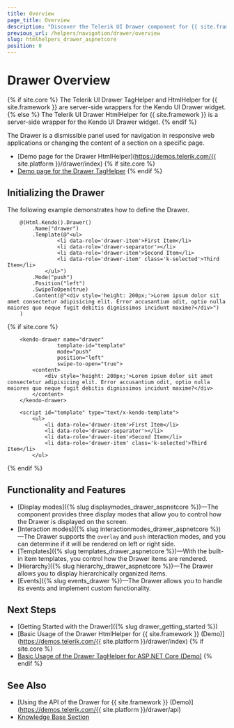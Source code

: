 ```yaml
---
title: Overview
page_title: Overview
description: "Discover the Telerik UI Drawer component for {{ site.framework }} that provides various display and interaction modes, item templates, and support for hierarchical structures."
previous_url: /helpers/navigation/drawer/overview
slug: htmlhelpers_drawer_aspnetcore
position: 0
---
```


# Drawer Overview

{% if site.core %}
The Telerik UI Drawer TagHelper and HtmlHelper for {{ site.framework }} are server-side wrappers for the Kendo UI Drawer widget.
{% else %}
The Telerik UI Drawer HtmlHelper for {{ site.framework }} is a server-side wrapper for the Kendo UI Drawer widget.
{% endif %}

The Drawer is a dismissible panel used for navigation in responsive web applications or changing the content of a section on a specific page.

* [Demo page for the Drawer HtmlHelper](https://demos.telerik.com/{{ site.platform }}/drawer/index)
{% if site.core %}
* [Demo page for the Drawer TagHelper](https://demos.telerik.com/aspnet-core/drawer/index)
{% endif %}

## Initializing the Drawer

The following example demonstrates how to define the Drawer.

```HtmlHelper
    @(Html.Kendo().Drawer()
        .Name("drawer")
        .Template(@"<ul>
                <li data-role='drawer-item'>First Item</li>
                <li data-role='drawer-separator'></li>
                <li data-role='drawer-item'>Second Item</li>
                <li data-role='drawer-item' class='k-selected'>Third Item</li>
            </ul>")
        .Mode("push")
        .Position("left")
        .SwipeToOpen(true)
        .Content(@"<div style='height: 200px;'>Lorem ipsum dolor sit amet consectetur adipisicing elit. Error accusantium odit, optio nulla maiores quo neque fugit debitis dignissimos incidunt maxime?</div>")
    )
```
{% if site.core %}
```TagHelper
    <kendo-drawer name="drawer"
                template-id="template"
                mode="push"
                position="left"
                swipe-to-open="true">
        <content>
            <div style='height: 200px;'>Lorem ipsum dolor sit amet consectetur adipisicing elit. Error accusantium odit, optio nulla maiores quo neque fugit debitis dignissimos incidunt maxime?</div>
        </content>
    </kendo-drawer>
```
```Template
    <script id="template" type="text/x-kendo-template">
        <ul>
            <li data-role='drawer-item'>First Item</li>
            <li data-role='drawer-separator'></li>
            <li data-role='drawer-item'>Second Item</li>
            <li data-role='drawer-item' class='k-selected'>Third Item</li>
        </ul>
```
{% endif %}

## Functionality and Features

* [Display modes]({% slug displaymodes_drawer_aspnetcore %})&mdash;The component provides three display modes that allow you to control how the Drawer is displayed on the screen.
* [Interaction modes]({% slug interactionmodes_drawer_aspnetcore %})&mdash;The Drawer supports the `overlay` and `push` interaction modes, and you can determine if it will be rendered on left or right side.
* [Templates]({% slug templates_drawer_aspnetcore %})&mdash;With the built-in item templates, you control how the Drawer items are rendered.
* [Hierarchy]({% slug hierarchy_drawer_aspnetcore %})&mdash;The Drawer allows you to display hierarchically organized items.
* [Events]({% slug events_drawer %})&mdash;The Drawer allows you to handle its events and implement custom functionality.

## Next Steps

* [Getting Started with the Drawer]({% slug drawer_getting_started %})
* [Basic Usage of the Drawer HtmlHelper for {{ site.framework }} (Demo)](https://demos.telerik.com/{{ site.platform }}/drawer/index)
{% if site.core %}
* [Basic Usage of the Drawer TagHelper for ASP.NET Core (Demo)](https://demos.telerik.com/aspnet-core/drawer/tag-helper)
{% endif %}

## See Also

* [Using the API of the Drawer for {{ site.framework }} (Demo)](https://demos.telerik.com/{{ site.platform }}/drawer/api)
* [Knowledge Base Section](/knowledge-base)
